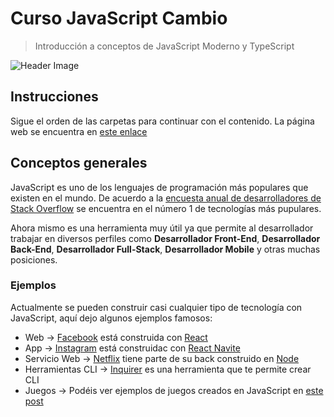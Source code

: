 # Curso JavaScript Cambio

> Introducción a conceptos de JavaScript Moderno y TypeScript

![Header Image](/meta/0_header.png)

## Instrucciones

Sigue el orden de las carpetas para continuar con el contenido. La página web se encuentra en [este enlace](https://javascript-course-threepoints.netlify.app/)

## Conceptos generales

JavaScript es uno de los lenguajes de programación más populares que existen en el mundo.
De acuerdo a la [encuesta anual de desarrolladores de Stack Overflow](https://insights.stackoverflow.com/survey/2020) se encuentra en el número 1 de tecnologías más pupulares.

Ahora mismo es una herramienta muy útil ya que permite al desarrollador trabajar en diversos perfiles como **Desarrollador Front-End**, **Desarrollador Back-End**, **Desarrollador Full-Stack**, **Desarrollador Mobile** y otras muchas posiciones.

### Ejemplos

Actualmente se pueden construir casi cualquier tipo de tecnología con JavaScript, aquí dejo algunos ejemplos famosos:

* Web -> [Facebook](https://www.facebook.com) está construida con [React](https://reactjs.org)
* App -> [Instagram](https://www.instagram.com) está construidac con [React Navite](https://reactnative.dev)
* Servicio Web -> [Netflix](https://www.netflix.com) tiene parte de su back construido en [Node](https://nodejs.org/en/)
* Herramientas CLI -> [Inquirer](https://github.com/SBoudrias/Inquirer.js) es una herramienta que te permite crear CLI
* Juegos -> Podéis ver ejemplos de juegos creados en JavaScript en [este post](https://dev.to/gscode/10-best-of-javascript-games-3mjj)
